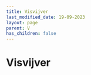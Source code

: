 ```yaml
---
title: Visvijver
last_modified_date: 19-09-2023
layout: page
parent: V
has_children: false
---
```


Visvijver
=========

